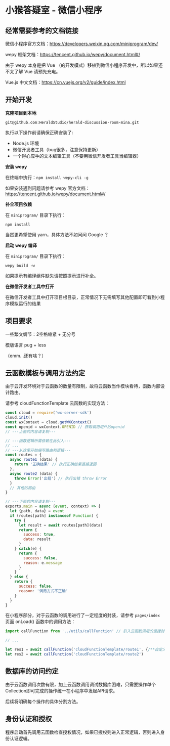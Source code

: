 # 小猴答疑室 - 微信小程序

## 经常需要参考的文档链接

微信小程序官方文档：https://developers.weixin.qq.com/miniprogram/dev/

wepy 框架文档：https://tencent.github.io/wepy/document.html#/

由于 wepy 本身是把 Vue （的开发模式）移植到微信小程序开发中，所以如果还不太了解 Vue 请预先充电。

Vue.js 中文文档：https://cn.vuejs.org/v2/guide/index.html


## 开始开发

**克隆项目到本地**

```
git@github.com:HeraldStudio/herald-discussion-room-mina.git
```

执行以下操作前请确保正确安装了:
* Node.js 环境
* 微信开发者工具（bug很多，注意保持更新）
* 一个得心应手的文本编辑工具（不要用微信开发者工具当编辑器）

**安装 wepy**

在终端中执行：`npm install wepy-cli -g`

如果安装遇到问题请参考 wepy 官方文档：https://tencent.github.io/wepy/document.html#/

**补全项目依赖**

在 `miniprogram/` 目录下执行：

```
npm install 
```

当然更希望使用 yarn，具体方法不如问问 Google ？

**启动 wepy 编译**

在 `miniprogram/` 目录下执行：

```
wepy build -w
```

如果提示有编译组件缺失请按照提示进行补全。

**在微信开发者工具中打开**

在微信开发者工具中打开项目根目录，正常情况下无需填写其他配置即可看到小程序模拟运行的结果

## 项目要求

一些繁文缛节：2空格缩紧 + 无分号

模版语言 pug + less

（emm...还有啥？）

## 云函数模板与调用方法约定

由于云开发环境对于云函数的数量有限制，故将云函数当作模块看待，函数内部设计路由。

请参考 cloudFunctionTemplate 云函数的实现方法：

```javascript
const cloud = require('wx-server-sdk')
cloud.init()
const wxContext = cloud.getWXContext()
const openid = wxContext.OPENID // 获取调用用户的openid
// ---上面的内容请复制---

// ---函数逻辑所需依赖在此引入---
// ...
// ---从这里开始编写路由和逻辑---
const routes = {
  async route1 (data) {
    return '正确结果' // 执行正确结果直接返回
  },
  async route2 (data) {
    throw Error('出错') // 执行出错 throw Error
  }
  // 其他的路由
}

// ---下面的内容请复制---
exports.main = async (event, context) => {
  let {path, data} = event
  if (routes[path] instanceof Function) {
    try {
      let result = await routes[path](data)
      return {
        success: true,
        data: result
      }
    } catch(e) {
      return {
        success: false,
        reason: e.message
      }
    }
  } else {
    return {
      success: false,
      reason: '调用方式不正确'
    }
  }
}
```

在小程序部分，对于云函数的调用进行了一定程度的封装，请参考 `pages/index` 页面 onLoad() 函数中的调用方法：

```javascript
import callFunction from '../utils/callFunction' // 引入云函数调用的便捷封装

// ...

let res1 = await callFunction('cloudFunctionTemplate/route1', {/**自定义的参数 */})
let res2 = await callFunction('cloudFunctionTemplate/route2')
```

## 数据库的访问约定

由于云函数调用次数有限，加上云函数调用调试数据库困难，只需要操作单个Collection即可完成的操作统一在小程序中发起API请求。

后续将明确每个操作的具体分割方法。

## 身份认证和授权

程序启动首先调用云函数检查授权情况，如果已授权则进入正常逻辑，否则进入身份认证逻辑。


